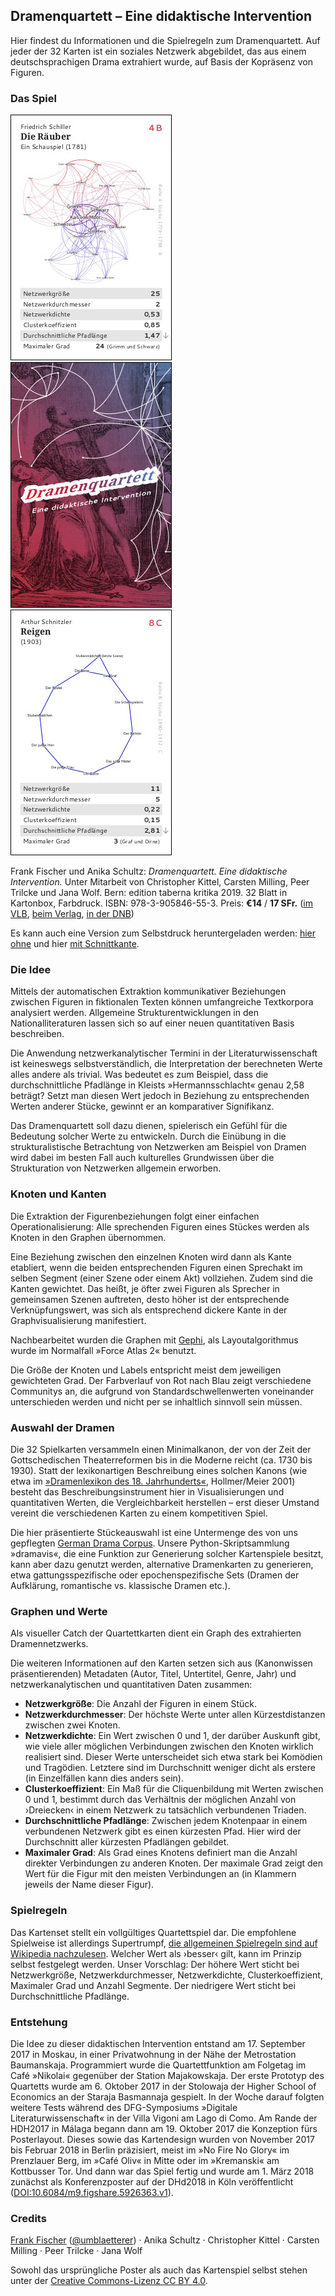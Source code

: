 ## Dramenquartett – Eine didaktische Intervention

Hier findest du Informationen und die Spielregeln zum Dramenquartett. Auf jeder der 32 Karten ist ein soziales Netzwerk abgebildet, das aus einem deutschsprachigen Drama extrahiert wurde, auf Basis der Kopräsenz von Figuren.

### Das Spiel

![Die Räuber (Spielkarte)](img/die-raeuber.jpg)
![Spielkarte Rückseite](img/rueckseite.jpg)
![Reigen (Spielkarte)](img/reigen.jpg)

Frank Fischer und Anika Schultz: *Dramenquartett. Eine didaktische Intervention.* Unter Mitarbeit von Christopher Kittel, Carsten Milling, Peer Trilcke und Jana Wolf. Bern: edition taberna kritika 2019. 32 Blatt in Kartonbox, Farbdruck. ISBN: 978-3-905846-55-3. Preis: **€14** / **17 SFr.** ([im VLB](https://www.buchhandel.de/buch/Dramenquartett-9783905846553), [beim Verlag](http://www.etkbooks.com/dramenquartett/), [in der DNB]( http://d-nb.info/1196819424))

Es kann auch eine Version zum Selbstdruck heruntergeladen werden: [hier ohne](https://github.com/lehkost/dramenquartett/raw/master/print-version/dramenquartett_etk_books_2019.pdf) und hier [mit Schnittkante](https://github.com/lehkost/dramenquartett/raw/master/print-version/dramenquartett_etk_books_2019_mit_schnittkante.pdf).

### Die Idee

Mittels der automatischen Extraktion kommunikativer Beziehungen zwischen Figuren in fiktionalen Texten können umfangreiche Textkorpora analysiert werden. Allgemeine Strukturentwicklungen in den Nationalliteraturen lassen sich so auf einer neuen quantitativen Basis beschreiben.

Die Anwendung netzwerkanalytischer Termini in der Literaturwissenschaft ist keineswegs selbstverständlich, die Interpretation der berechneten Werte alles andere als trivial. Was bedeutet es zum Beispiel, dass die durchschnittliche Pfadlänge in Kleists »Hermannsschlacht« genau 2,58 beträgt? Setzt man diesen Wert jedoch in Beziehung zu entsprechenden Werten anderer Stücke, gewinnt er an komparativer Signifikanz.

Das Dramenquartett soll dazu dienen, spielerisch ein Gefühl für die Bedeutung solcher Werte zu entwickeln. Durch die Einübung in die strukturalistische Betrachtung von Netzwerken am Beispiel von Dramen wird dabei im besten Fall auch kulturelles Grundwissen über die Strukturation von Netzwerken allgemein erworben. 

### Knoten und Kanten

Die Extraktion der Figurenbeziehungen folgt einer einfachen Operationalisierung: Alle sprechenden Figuren eines Stückes werden als Knoten in den Graphen übernommen.

Eine Beziehung zwischen den einzelnen Knoten wird dann als Kante etabliert, wenn die beiden entsprechenden Figuren einen Sprechakt im selben Segment (einer Szene oder einem Akt) vollziehen. Zudem sind die Kanten gewichtet. Das heißt, je öfter zwei Figuren als Sprecher in gemeinsamen Szenen auftreten, desto höher ist der entsprechende Verknüpfungswert, was sich als entsprechend dickere Kante in der Graphvisualisierung manifestiert.

Nachbearbeitet wurden die Graphen mit [Gephi](https://gephi.org/), als Layoutalgorithmus wurde im Normalfall »Force Atlas 2« benutzt.

Die Größe der Knoten und Labels entspricht meist dem jeweiligen gewichteten Grad. Der Farbverlauf von Rot nach Blau zeigt verschiedene Communitys an, die aufgrund von Standardschwellenwerten voneinander unterschieden werden und nicht per se inhaltlich sinnvoll sein müssen.

### Auswahl der Dramen

Die 32 Spielkarten versammeln einen Minimalkanon, der von der Zeit der Gottschedischen Theaterreformen bis in die Moderne reicht (ca. 1730 bis 1930). Statt der lexikonartigen Beschreibung eines solchen Kanons (wie etwa im [»Dramenlexikon des 18. Jahrhunderts«](https://de.wikipedia.org/wiki/Dramenlexikon_des_18._Jahrhunderts), Hollmer/Meier 2001) besteht das Beschreibungsinstrument hier in Visualisierungen und quantitativen Werten, die Vergleichbarkeit herstellen – erst dieser Umstand vereint die verschiedenen Karten zu einem kompetitiven Spiel.

Die hier präsentierte Stückeauswahl ist eine Untermenge des von uns gepflegten [German Drama Corpus](https://dracor.org/). Unsere Python-Skriptsammlung »dramavis«, die eine Funktion zur Generierung solcher Kartenspiele besitzt, kann aber dazu genutzt werden, alternative Dramenkarten zu generieren, etwa gattungsspezifische oder epochenspezifische Sets (Dramen der Aufklärung, romantische vs. klassische Dramen etc.).

### Graphen und Werte

Als visueller Catch der Quartettkarten dient ein Graph des extrahierten Dramennetzwerks.

Die weiteren Informationen auf den Karten setzen sich aus (Kanonwissen präsentierenden) Metadaten (Autor, Titel, Untertitel, Genre, Jahr) und netzwerkanalytischen und quantitativen Daten zusammen:

- **Netzwerkgröße**: Die Anzahl der Figuren in einem Stück.
- **Netzwerkdurchmesser**: Der höchste Werte unter allen Kürzestdistanzen zwischen zwei Knoten.
- **Netzwerkdichte**: Ein Wert zwischen 0 und 1, der darüber Auskunft gibt, wie viele aller möglichen Verbindungen zwischen den Knoten wirklich realisiert sind. Dieser Werte unterscheidet sich etwa stark bei Komödien und Tragödien. Letztere sind im Durchschnitt weniger dicht als erstere (in Einzelfällen kann dies anders sein).
- **Clusterkoeffizient**: Ein Maß für die Cliquenbildung mit Werten zwischen 0 und 1, bestimmt durch das Verhältnis der möglichen Anzahl von ›Dreiecken‹ in einem Netzwerk zu tatsächlich verbundenen Triaden.
- **Durchschnittliche Pfadlänge**: Zwischen jedem Knotenpaar in einem verbundenen Netzwerk gibt es einen kürzesten Pfad. Hier wird der Durchschnitt aller kürzesten Pfadlängen gebildet.
- **Maximaler Grad**: Als Grad eines Knotens definiert man die Anzahl direkter Verbindungen zu anderen Knoten. Der maximale Grad zeigt den Wert für die Figur mit den meisten Verbindungen an (in Klammern jeweils der Name dieser Figur).

### Spielregeln

Das Kartenset stellt ein vollgültiges Quartettspiel dar. Die empfohlene Spielweise ist allerdings Supertrumpf, [die allgemeinen Spielregeln sind auf Wikipedia nachzulesen](https://de.wikipedia.org/wiki/Supertrumpf). Welcher Wert als ›besser‹ gilt, kann im Prinzip selbst festgelegt werden. Unser Vorschlag: Der höhere Wert sticht bei Netzwerkgröße, Netzwerkdurchmesser, Netzwerkdichte, Clusterkoeffizient, Maximaler Grad und Anzahl Segmente. Der niedrigere Wert sticht bei Durchschnittliche Pfadlänge.

### Entstehung

Die Idee zu dieser didaktischen Intervention entstand am 17. September 2017 in Moskau, in einer Privatwohnung in der Nähe der Metrostation Baumanskaja. Programmiert wurde die Quartettfunktion am Folgetag im Café »Nikolai« gegenüber der Station Majakowskaja. Der erste Prototyp des Quartetts wurde am 6. Oktober 2017 in der Stolowaja der Higher School of Economics an der Staraja Basmannaja gespielt. In der Woche darauf folgten weitere Tests während des DFG-Symposiums »Digitale Literaturwissenschaft« in der Villa Vigoni am Lago di Como. Am Rande der HDH2017 in Málaga begann dann am 19. Oktober 2017 die Konzeption fürs Posterlayout. Dieses sowie das Kartendesign wurden von November 2017 bis Februar 2018 in Berlin präzisiert, meist im »No Fire No Glory« im Prenzlauer Berg, im »Café Oliv« in Mitte oder im »Kremanski« am Kottbusser Tor. Und dann war das Spiel fertig und wurde am 1. März 2018 zunächst als Konferenzposter auf der DHd2018 in Köln veröffentlicht ([DOI:10.6084/m9.figshare.5926363.v1](https://doi.org/10.6084/m9.figshare.5926363.v1)).

### Credits

[Frank Fischer](https://www.hse.ru/en/org/persons/182492735) ([@umblaetterer](https://twitter.com/umblaetterer)) · Anika Schultz · Christopher Kittel · Carsten Milling · Peer Trilcke · Jana Wolf

Sowohl das ursprüngliche Poster als auch das Kartenspiel selbst stehen unter der [Creative Commons-Lizenz CC BY 4.0](https://creativecommons.org/licenses/by/4.0/).
